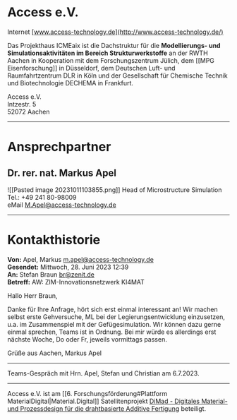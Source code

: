 
# Access e.V.  

Internet [www.access-technology.de](http://www.access-technology.de/)

Das Projekthaus ICMEaix ist die Dachstruktur für die **Modellierungs- und Simulationsaktivitäten im Bereich Strukturwerkstoffe** an der RWTH Aachen in Kooperation mit dem Forschungszentrum Jülich, dem [[MPG Eisenforschung]] in Düsseldorf, dem Deutschen Luft- und Raumfahrtzentrum DLR in Köln und der Gesellschaft für Chemische Technik und Biotechnologie DECHEMA in Frankfurt.

Access e.V.  
Intzestr. 5  
52072 Aachen  

---
# Ansprechpartner

## Dr. rer. nat. Markus Apel

![[Pasted image 20231011103855.png]]
Head of Microstructure Simulation
Tel.: +49 241 80-98009  
eMail [M.Apel@access-technology.de](mailto:x.xxxxxx@access-technology.de)  

---
# Kontakthistorie

**Von:** Apel, Markus <m.apel@access-technology.de>  
**Gesendet:** Mittwoch, 28. Juni 2023 12:39  
**An:** Stefan Braun <br@zenit.de>  
**Betreff:** AW: ZIM-Innovationsnetzwerk KI4MAT

Hallo Herr Braun,

Danke für Ihre Anfrage, hört sich erst einmal interessant an! Wir machen selbst erste Gehversuche, ML bei der Legierungsentwicklung einzusetzen, u.a. im Zusammenspiel mit der Gefügesimulation. Wir können dazu gerne einmal sprechen, Teams ist in Ordnung. Bei mir würde es allerdings erst nächste Woche, Do oder Fr, jeweils vormittags passen.

Grüße aus Aachen, Markus Apel

---

Teams-Gespräch mit Hrn. Apel, Stefan und Christian am 6.7.2023. 

---

Access e.V. ist am [[6. Forschungsförderung#Plattform MaterialDigital|Material.Digital]] Satellitenprojekt [DiMad - Digitales Material- und Prozessdesign für die drahtbasierte Additive Fertigung](https://www.materialdigital.de/project/15) beteiligt.
